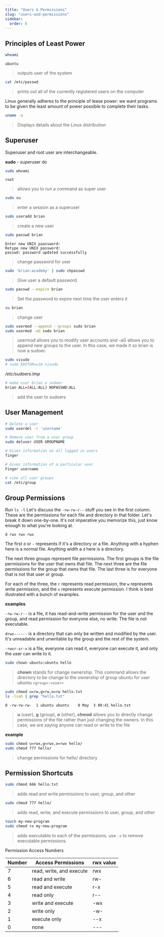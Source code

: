 ```yaml
---
title: "Users & Permissions"
slug: "users-and-permissions"
sidebar:
  order: 6
---
```


## Principles of Least Power

```bash
whoami
```

```
ubuntu
```

> outputs user of the system

```bash
cat /etc/passwd
```

> prints out all of the currently registered users on the computer

Linux generally adheres to the principle of lease power: we want programs to be given the least amount of power possible to complete their tasks.

```bash
uname -a
```

> Displays details about the Linux distribution

## Superuser

Superuser and root user are interchangeable.

**sudo** - superuser do

```bash
sudo whoami
```

```
root
```

> allows you to run a command as super user

```bash
sudo su
```

> enter a session as a superuser

```bash
sudo useradd brian
```

> create a new user

```bash
sudo passwd brian
```

```
Enter new UNIX paassword:
Retype new UNIX password:
passwd: password updated successfully
```

> change password for user

```bash
sudo 'brian:academy' | sudo chpasswd
```

> Give user a default password

```bash
sudo passwd --expire brian
```

> Set the password to expire next time the user enters it

```bash
su brian
```

> change user

```bash
sudo usermod --append --groups sudo brian
sudo usermod -aG sudo brian
```

> usermod allows you to modify user accounts and -aG allows you to append new groups to the user. In this case, we made it so brian is now a sudoer.

```bash
sudo visudo
# sudo EDITOR=vim visudo
```

_/etc/sudoers.tmp_

```bash
# make user brian a sudoer
brian ALL=(ALL:ALL) NOPASSWD:ALL
```

> add the user to sudoers

## User Management

```bash
# Delete a user
sudo userdel -r 'username'
```

```bash
# Remove user from a user group
sudo deluser USER GROUPNAME
```

```bash
# Gives information on all logged in users
finger
```

```bash
# Gives information of a particular user
Finger username
```

```bash
# view all user groups
cat /etc/group
```

## Group Permissions

Run `ls -l` Let's discuss the `-rw-rw-r--` stuff you see in the first column. These are the permissions for each file and directory in that folder. Let's break it down one-by-one. It's not imperative you memorize this, just know enough to what you're looking at.

`d rwx rwx rwx`

The first `d` or `-` represents if it's a directory or a file. Anything with a hyphen here is a normal file. Anything width a `d` here is a directory.

The next three groups represent file permissions. The first groups is the file permissions for the user that owns that file. The next three are the file permissions for the group that owns that file. The last three is for everyone that is not that user or group.

For each of the three, the `r` represents read permission, the `w` represents write permission, and the `x` represents execute permission. I think is best illustrated with a bunch of examples.

**examples**

`-rw-rw-r--` is a file, it has read-and-write permission for the user and the group, and read permission for everyone else, no write. The file is not executable.

`drwx------` is a directory that can only be written and modified by the user. It's unreadable and unwritable by the group and the rest of the system.

`-rwxr-xr-x` is a file, everyone can read it, everyone can execute it, and only the user can write to it.

```bash
sudo chown ubuntu:ubuntu hello
```

> **chown** stands for change ownership. This command allows the directory to be change to the ownership of group ubuntu for user ubuntu `<group>:<user>`

```bash
sudo chmod u=rw,g=rw,o=rw hello.txt
ls -lsah | grep "hello.txt"
```

```
0 -rw-rw-rw-  1 ubuntu ubuntu    0 May  3 00:41 hello.txt
```

> **u** (user), **g** (group), **o** (other), **chmod** allows you to directly change permissions of the file rather than just changing the owners. In this case, we are saying anyone can read or write to the file

**example**

```bash
sudo chmod u=rwx,g=rwx,o=rwx hello/
sudo chmod 777 hello/
```

> change permissions for hello/ directory

## Permission Shortcuts

```bash
sudo chmod 666 hello.txt
```

> adds read and write permissions to user, group, and other

```bash
sudo chmod 777 hello/
```

> adds read, write, and execute permissions to user, group, and other

```bash
touch my-new-program
sudo chmod +x my-new-program
```

> adds executable to each of the permissions. use `-x` to remove executable permissions.

Permission Access Numbers

| Number | Access Permissions       | rwx value |
| ------ | ------------------------ | --------- |
| 7      | read, write, and execute | rwx       |
| 6      | read and write           | rw-       |
| 5      | read and execute         | r-x       |
| 4      | read only                | r--       |
| 3      | write and execute        | -wx       |
| 2      | write only               | -w-       |
| 1      | execute only             | --x       |
| 0      | none                     | ---       |
